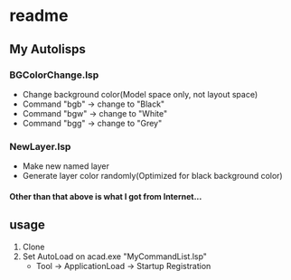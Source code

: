 # readme

## My Autolisps

### BGColorChange.lsp

- Change background color(Model space only, not layout space)
- Command "bgb" -> change to "Black"
- Command "bgw" -> change to "White"
- Command "bgg" -> change to "Grey"

### NewLayer.lsp

- Make new named layer
- Generate layer color randomly(Optimized for black background color)

#### Other than that above is what I got from Internet...

## usage

1. Clone
2. Set AutoLoad on acad.exe "MyCommandList.lsp"
   - Tool -> ApplicationLoad -> Startup Registration